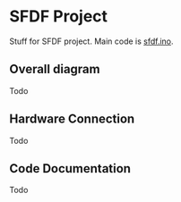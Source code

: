 # SFDF Project
Stuff for SFDF project. Main code is [sfdf.ino](https://github.com/jamesyoung-15/XDreamVenture-Intern/blob/main/spdf/sfdf.ino).

## Overall diagram
Todo

## Hardware Connection
Todo

## Code Documentation
Todo